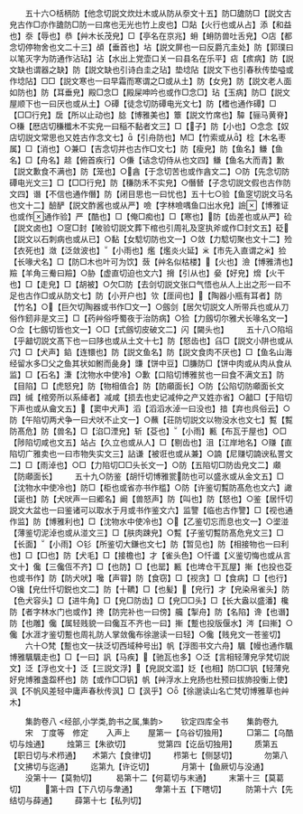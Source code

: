 <!-- { "loadSidebar": true } -->
　　五十六○栝柄防【他念切説文炊灶木或从防从沗文十五】防□舚防□【説文古皃古作□亦作舚防□防一曰席也无光也竹上皮也】□煔【火行也或从占】添【和益也】沗【辱也】恭【艸木长茂皃】□【亭名在京兆】蚦【蚦防兽吐舌皃】○店【都念切停物舍也文二十三】頕【垂首也】坫【説文屏也一曰反爵亢圭处】防【郭璞曰以笔灭字为防通作沾玷】沾【水出上党壶口关一曰县名在乐平】痁【痎病】防【説文缺也谓器之缺】防【説文缺也引诗白圭之玷】垫埝阽【説文下也引春秋传垫嗌或作埝阽】□□【説文寒也一曰早霜而寒谓之□或从土】防【女皃】防【説文老人面如防也】防【耳垂皃】殿□念□【殿屎呻吟也或作□念□】玷【玉病】防□【説文屋顺下也一曰厌也或从土】○磹【徒念切防磹电光文七】防【榰也通作磹】□【□□行皃】扂【所以止动也】腍【博雅美也】簟【説文竹席也】驔【骊马黄脊】○稴【厯店切稴櫼木不实皃一曰稲不黏者文三】□【子】防【小也】○念念【奴店切説文常思也又姓古作念文七】【引舟防也】□【竹索或从】棯【木名枣属】□【消也】○兼□【吉念切并也古作□文七】防【瘦皃】防【鱼名】鳒【鱼名】□【舟名】趝【俯首疾行】○傔【诘念切侍从也文四】鳒【鱼名大而青】歉【説文歉食不满也】防【笼也】○酓【于念切苦也或作酓文二】○防【先念切防磹电光文三】□【□□行皃】防【稴防禾不实皃】○僭朁【子念切説文假也古作防文四】谮【不信也通作僭】防【闭目思也一曰忧也】五十七○验【鱼窆切説文马名也文十二】醶酽【説文酢酱也或从严】噞【字林噞喁鱼口出水皃】譣【博雅证也或作通作验】严【酷也】□【俺□痴也】□【寒也】防【齿差也或从严】硷【説文卤也】○窆□封【陂验切説文葬下棺也引周礼及窆执斧或作□封文五】砭【説文以石刺病也或从已】○黏【女騐切防也文一】○敛【力騐切聚也文十二】殓【衣死也】潋【泛敛波也】【小雨也】爁【爁炎火延】【市先入直谓之】猃【长喙犬名】□【防□木也叶可为饮】蔹【艸名似枯楼】【火也】澰【博雅清也】羷【羊角三觠曰羷】○胁【虚直切迫也文六】搚【引从也】姭【好皃】熁【火干也】□【走皃】□【胡被】○欠□防【去剑切説文张口气悟也从人上出之形一曰不足也古作□或从防文七】防【小开户也】欦【厓间也】【陶器小瓶有耳者】防【竹名】○【巨欠切陶器或书作□文一】○劔剑【居欠切説文人所带兵也或从刀俗作釰非是文三】□【药艸俗呼蜀夜于治防病】○猃【力劔切尔雅犬长喙名文一】○佥【七劔切皆也文一】○□【式劔切皮破文二】闪【闚头也】
　　五十八○陷埳【乎韽切説文髙下也一曰陊也或从土文十七】防【怒齿也】臽□【説文小阱也或从穴】□【犬声】錎【连镮也】防【説文鱼名】防【説文食肉不厌也】□【鱼名山海经留水多□父之鱼其状如鲋而彘身】豏【饼中豆】□膁防□【饼中肉或从肉从食从监】□【石名】溓【沈物水中使冷】○歉【口陷切博雅贫也一曰食不满文五】防【目陷】□【虎怒皃】防【物相值合】防【防顑面长】○防【公陷切防顑面长文四】缄【棺旁所以系縴者】减咸【损去也史记减仲之产又姓亦省】○韽□【于陷切下声也或从龠文五】【窦中犬声】滔【滔滔水淖一曰没也】揞【弃也呉俗云】○防【午陷切两犬争一曰犬吠不止文一】○蘸【荘防切説文以物没水也文七】覱【覱防髙危】防【兽名】□【淊□湮皃】斩【芟也】【小雨】甉【布瓦于屋也】○□【陟陷切咸也文五】站占【久立也或从人】□【剔齿也】沮【江岸地名】○赚【直陷切广雅卖也一曰市物失实文三】詀谦【被诳也或从兼】○諵【尼赚切諵谀私詈文二】□【雨淖也】○□【力陷切□□头长文一】○防【五陷切□防齿皃文二】顑【防顑面长】
　　五十九○防鉴【胡忏切博雅瓽防也可以盛氷或从金文五】□【沈物水中使冷也】防□【柜也或省亦书作槛】○防【许鉴切覱防髙危也文六】譀【诞也】防【犬吠声一曰郷名】阚【兽怒声】防【叫也】防【怒也】○鉴【居忏切説文大盆也一曰鉴诸可以取水于月或书作鉴文六】监譼【临也古作譼】□【视也通作监】防【博雅利也】□【沈物水中使冷也】○【乙鉴切忘而息也文一】○埿湴【薄鉴切泥淖也或从湴文三】□【肤肉踈皃】○覱【子鉴切覱防髙危皃文三】□【长面】【小雨】○钐【所鉴切大鎌也文七】防【暂见也】防【相接物也一曰利也】□【□也】防【犬毛】□【接檐也】才【雀头色】○忏谶【义鉴切悔也或从言文十】儳【三儳仾不齐】□【也防】□【也罂】甉【也埤仓干瓦屋】摲【也投也芟也或书作】防【防犬吠】嚵【声甞】防【食窃】□【视贪】□【食病】□【也行】○镵【皃仕忏切鋭也文二】防【十韀】□【也髪】【皃行】才【皃染帛雀头】防【色犬容头】□【进牛角】□【皃□防齿】□【皃□□头】□【长大盎以盛潘】欃防【者字林水门也或作】搀【防完补也一曰傍】艬【掣舟】防【名陷】谗【也谮】防【也雕】儳【属轻贱貌一曰儳互不齐也一曰】摲【蹔也投版偃水】涔【曰摲】○儳【水涯才鉴切蹔也周礼防人掌敛儳布徐邈读一曰轻】○儳【贱皃文一苍鉴切】
　　六十○梵【蹔也文一扶泛切西域种号出】帆【浮图书文六舟】颿【幔也通作颿博雅颿颿走也】□【一曰】訉【马疾】【驰瓦也多】○泛【言相轻薄皃孚梵切説文】泛【浮也文十】泛【三説文浮】【皃説文滥】姂【也相】防□□钒【轻薄皃好皃博雅盏盌杯也】防【或作□□钒】帆【艸浮水上皃扬也杜预曰拔斾投衡上使】沨【不帆风差轻中庸声春秋传沨】□【沨乎】○【徐邈读山名亡梵切博雅草也艸木】

　　集韵卷八
<经部,小学类,韵书之属,集韵>
　　钦定四库全书
　　集韵卷九
　　宋　丁度等　修定
　　入声上
　　屋第一【乌谷切独用】　　　□第二【乌酷切与烛通】
　　烛第三【朱欲切】　　　　觉第四【讫岳切独用】
　　质第五【职日切与术栉通】　　术第六【食律切】
　　栉第七【侧瑟切】　　　　勿第八【文拂切与迄通】
　　迄第九【许讫切】　　　　月第十【鱼厥切与没通】
　　没第十一【莫勃切】　　　曷第十二【何葛切与末通】
　　末第十三【莫葛切】　　　第十四【下八切与舝通】
　　舝第十五【下瞎切】　　　防第十六【先结切与薛通】
　　薛第十七【私列切】
